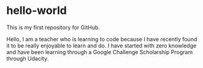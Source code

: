 # hello-world
This is my first repository for GitHub.

Hello, I am a teacher who is learning to code because I have recently found it to be really enjoyable to learn and do.  I have started with zero knowledge and have been learning through a Google Challenge Scholarship Program through Udacity.
